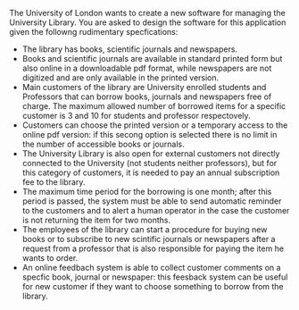 The University of London wants to create a new software for managing the University Library. You are asked to design the software for this application given the followng rudimentary specfications:

* The library has books, scientific journals and newspapers.
* Books and scientific journals are available in standard printed form but also online in a downloadable pdf format,  while newspapers are not digitized and are only available in the printed version.
* Main customers of the library are University enrolled students and Professors that can borrow books, journals and newspapers free of charge. The maximum allowed number of borrowed items for a specific customer is 3 and 10 for students and professor respectovely.
* Customers can choose the printed version or a temporary access to the online pdf version: if this secong option is selected there is no  limit in the number of accessible books or journals.
* The University Library is also open for external customers not directly connected to the University (not students neither professors), but for this category of customers, it is needed to pay an annual subscription fee to the library.
* The maximum time period for the borrowing is one month; after this period is passed, the system must be able to send automatic reminder to the customers and to alert a human operator in the case the customer is not returning the item for two months.
* The employees of the library can start a procedure for buying new books or to subscribe to new scintific journals or newspapers after a request from a professor that is also responsible for paying the item he wants to order.
* An online feedbach system is able to collect customer comments on a specfic book, journal or newspaper: this feesback system can be useful for new customer if they want to choose something to borrow from the library.
